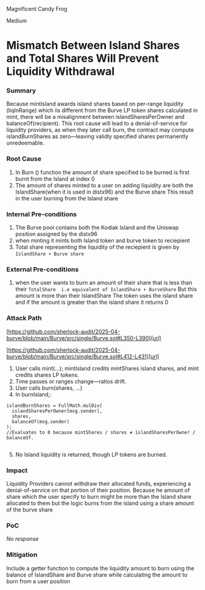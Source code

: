 Magnificent Candy Frog

Medium

# Mismatch Between Island Shares and Total Shares Will Prevent Liquidity Withdrawal

### Summary


Because mintIsland awards island shares based on per-range liquidity (liqInRange) which iis different from the Burve  LP token shares calculated in mint, there will be a misalignment between islandSharesPerOwner and balanceOf(recipient). This root cause will lead to a denial-of-service for liquidity providers, as when they later call burn, the contract may compute islandBurnShares as zero—leaving validly specified shares permanently unredeemable.



### Root Cause

1. In  Burn () function the amount of share specified to be burned is first burnt from the Island at index 0 
2. The amount of shares minted to  a user on adding liquidity are both the IslandShare(when it is used in distx96) and the Burve share This result in the user burning from the Island share 



### Internal Pre-conditions

1. The Burve pool contains both the Kodiak Island and the Uniswap position assigned by the distx96 
2. when minting it mints both Island token and burve token to   reciepient 
3. Total share representing the liquidity of  the reciepient is given by `` IslandShare + Burve share ``


### External Pre-conditions

1. when the user wants to burn an amount of their share that is less than their  ``TotalShare  i.e equivalent of IslandShare + BurveShare``  But this amount is more than their IslandShare  The token uses the island share and if the amount is greater than the island share it returns 0

### Attack Path

[https://github.com/sherlock-audit/2025-04-burve/blob/main/Burve/src/single/Burve.sol#L350-L390](url)

[https://github.com/sherlock-audit/2025-04-burve/blob/main/Burve/src/single/Burve.sol#L412-L431](url)

1. User calls mint(...); mintIsland credits mintShares island shares, and mint credits shares LP tokens.
2. Time passes or ranges change—ratios drift.
3. User calls burn(shares, …)
4. In burnIsland,:
  
```solidity
islandBurnShares = FullMath.mulDiv(
  islandSharesPerOwner[msg.sender],
  shares,
  balanceOf(msg.sender)
);
//Evaluates to 0 because mintShares / shares ≠ islandSharesPerOwner / balanceOf.


```
5. No Island liquidity is returned, though LP tokens are burned.






### Impact

Liquidity Providers cannot withdraw their allocated funds, experiencing a denial-of-service on that portion of their position. Because he amount of share which the user specify to burn might be more than the Island share allocated to them but the logic burns from the island using a share amount of the burve share 

### PoC

_No response_

### Mitigation

Include  a getter function to compute the liquidity amount to burn using the balance  of IslandShare and Burve share while calculating the amount to burn from a user position 